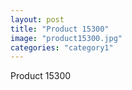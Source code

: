 ```yaml
---
layout: post
title: "Product 15300"
image: "product15300.jpg"
categories: "category1"
---
```

Product 15300
